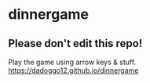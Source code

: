 # dinnergame
## Please don't edit this repo!
Play the game using arrow keys & stuff. https://dadoggo12.github.io/dinnergame
